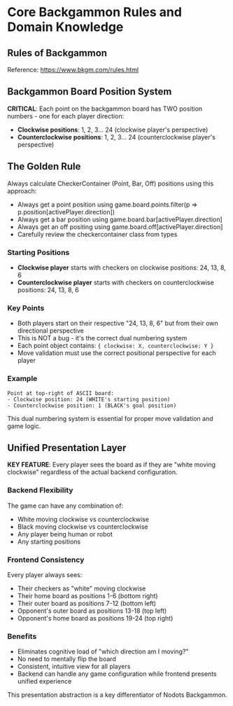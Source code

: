 # Core Backgammon Rules and Domain Knowledge

## Rules of Backgammon

Reference: https://www.bkgm.com/rules.html

## Backgammon Board Position System

**CRITICAL**: Each point on the backgammon board has TWO position numbers - one for each player direction:

- **Clockwise positions**: 1, 2, 3... 24 (clockwise player's perspective)
- **Counterclockwise positions**: 1, 2, 3... 24 (counterclockwise player's perspective)

## The Golden Rule

Always calculate CheckerContainer (Point, Bar, Off) positions using this approach:

- Always get a point position using game.board.points.filter(p => p.position[activePlayer.direction])
- Always get a bar position using game.board.bar[activePlayer.direction]
- Always get an off positing using game.board.off[activePlayer.direction]
- Carefully review the checkercontainer class from types

### Starting Positions

- **Clockwise player** starts with checkers on clockwise positions: 24, 13, 8, 6
- **Counterclockwise player** starts with checkers on counterclockwise positions: 24, 13, 8, 6

### Key Points

- Both players start on their respective "24, 13, 8, 6" but from their own directional perspective
- This is NOT a bug - it's the correct dual numbering system
- Each point object contains: `{ clockwise: X, counterclockwise: Y }`
- Move validation must use the correct positional perspective for each player

### Example

```
Point at top-right of ASCII board:
- Clockwise position: 24 (WHITE's starting position)
- Counterclockwise position: 1 (BLACK's goal position)
```

This dual numbering system is essential for proper move validation and game logic.

## Unified Presentation Layer

**KEY FEATURE**: Every player sees the board as if they are "white moving clockwise" regardless of the actual backend configuration.

### Backend Flexibility

The game can have any combination of:

- White moving clockwise vs counterclockwise
- Black moving clockwise vs counterclockwise
- Any player being human or robot
- Any starting positions

### Frontend Consistency

Every player always sees:

- Their checkers as "white" moving clockwise
- Their home board as positions 1-6 (bottom right)
- Their outer board as positions 7-12 (bottom left)
- Opponent's outer board as positions 13-18 (top left)
- Opponent's home board as positions 19-24 (top right)

### Benefits

- Eliminates cognitive load of "which direction am I moving?"
- No need to mentally flip the board
- Consistent, intuitive view for all players
- Backend can handle any game configuration while frontend presents unified experience

This presentation abstraction is a key differentiator of Nodots Backgammon.
